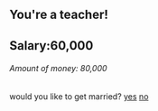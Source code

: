 ## You're a teacher! 

Salary:60,000
---
###### Amount of money: 80,000


would you like to get married?
[yes](../marrige.md) [no](../house.md)